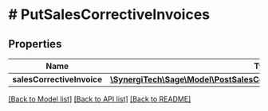 # # PutSalesCorrectiveInvoices

## Properties

Name | Type | Description | Notes
------------ | ------------- | ------------- | -------------
**salesCorrectiveInvoice** | [**\SynergiTech\Sage\Model\PostSalesCorrectiveInvoicesSalesCorrectiveInvoice**](PostSalesCorrectiveInvoicesSalesCorrectiveInvoice.md) |  |

[[Back to Model list]](../../README.md#models) [[Back to API list]](../../README.md#endpoints) [[Back to README]](../../README.md)

